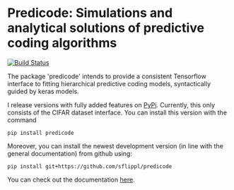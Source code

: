 # Predicode: Simulations and analytical solutions of predictive coding algorithms

[![Build Status](https://travis-ci.org/sflippl/predicode.svg?branch=master)](https://travis-ci.org/sflippl/predicode)

The package 'predicode' intends to provide a consistent Tensorflow interface to fitting hierarchical predictive coding models, syntactically guided by keras models.

I release versions with fully added features on [PyPi](https://pypi.org/project/predicode/). Currently, this only consists of the CIFAR dataset interface. You can install this version with the command

```{bash}
pip install predicode
```

Moreover, you can install the newest development version (in line with the general documentation) from github using:

```{bash}
pip install git+https://github.com/sflippl/predicode
```

You can check out the documentation [here](https://sflippl.github.io/predicode).

